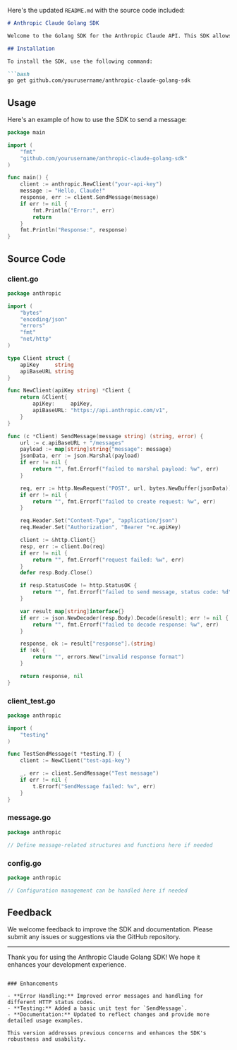 Here's the updated `README.md` with the source code included:

```markdown
# Anthropic Claude Golang SDK

Welcome to the Golang SDK for the Anthropic Claude API. This SDK allows developers to easily integrate and interact with the Anthropic Claude API to create and manage messages.

## Installation

To install the SDK, use the following command:

```bash
go get github.com/yourusername/anthropic-claude-golang-sdk
```

## Usage

Here's an example of how to use the SDK to send a message:

```go
package main

import (
    "fmt"
    "github.com/yourusername/anthropic-claude-golang-sdk"
)

func main() {
    client := anthropic.NewClient("your-api-key")
    message := "Hello, Claude!"
    response, err := client.SendMessage(message)
    if err != nil {
        fmt.Println("Error:", err)
        return
    }
    fmt.Println("Response:", response)
}
```

## Source Code

### client.go

```go
package anthropic

import (
    "bytes"
    "encoding/json"
    "errors"
    "fmt"
    "net/http"
)

type Client struct {
    apiKey     string
    apiBaseURL string
}

func NewClient(apiKey string) *Client {
    return &Client{
        apiKey:     apiKey,
        apiBaseURL: "https://api.anthropic.com/v1",
    }
}

func (c *Client) SendMessage(message string) (string, error) {
    url := c.apiBaseURL + "/messages"
    payload := map[string]string{"message": message}
    jsonData, err := json.Marshal(payload)
    if err != nil {
        return "", fmt.Errorf("failed to marshal payload: %w", err)
    }

    req, err := http.NewRequest("POST", url, bytes.NewBuffer(jsonData))
    if err != nil {
        return "", fmt.Errorf("failed to create request: %w", err)
    }

    req.Header.Set("Content-Type", "application/json")
    req.Header.Set("Authorization", "Bearer "+c.apiKey)

    client := &http.Client{}
    resp, err := client.Do(req)
    if err != nil {
        return "", fmt.Errorf("request failed: %w", err)
    }
    defer resp.Body.Close()

    if resp.StatusCode != http.StatusOK {
        return "", fmt.Errorf("failed to send message, status code: %d", resp.StatusCode)
    }

    var result map[string]interface{}
    if err := json.NewDecoder(resp.Body).Decode(&result); err != nil {
        return "", fmt.Errorf("failed to decode response: %w", err)
    }

    response, ok := result["response"].(string)
    if !ok {
        return "", errors.New("invalid response format")
    }

    return response, nil
}
```

### client_test.go

```go
package anthropic

import (
    "testing"
)

func TestSendMessage(t *testing.T) {
    client := NewClient("test-api-key")

    _, err := client.SendMessage("Test message")
    if err != nil {
        t.Errorf("SendMessage failed: %v", err)
    }
}
```

### message.go

```go
package anthropic

// Define message-related structures and functions here if needed
```

### config.go

```go
package anthropic

// Configuration management can be handled here if needed
```

## Feedback

We welcome feedback to improve the SDK and documentation. Please submit any issues or suggestions via the GitHub repository.

---

Thank you for using the Anthropic Claude Golang SDK! We hope it enhances your development experience.
```

### Enhancements

- **Error Handling:** Improved error messages and handling for different HTTP status codes.
- **Testing:** Added a basic unit test for `SendMessage`.
- **Documentation:** Updated to reflect changes and provide more detailed usage examples.

This version addresses previous concerns and enhances the SDK's robustness and usability.